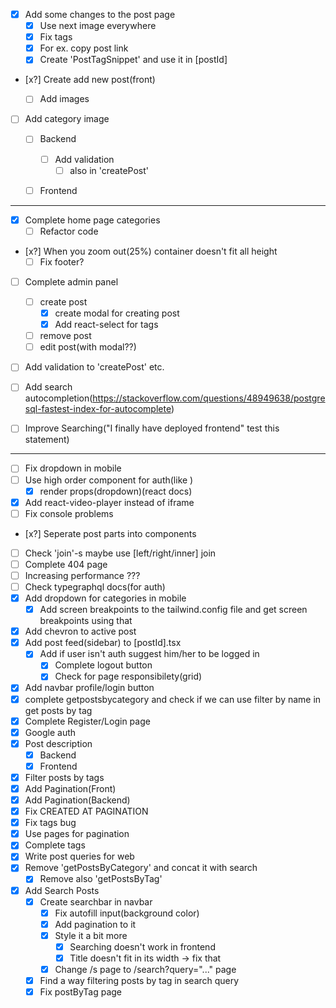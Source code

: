 

- [x] Add some changes to the post page
    - [x] Use next image everywhere
    - [x] Fix tags
    - [x] For ex. copy post link
    - [x] Create 'PostTagSnippet' and use it in [postId]
- [x?] Create add new post(front)

    - [ ] Add images
- [ ] Add category image 
    - [ ] Backend
        - [ ] Add validation
            - [ ] also in 'createPost'
    - [ ] Frontend




-----------------
- [x] Complete home page categories
   - [ ] Refactor code 

- [x?] When you zoom out(25%) container doesn't fit all height 
    - [ ] Fix footer?
- [ ] Complete admin panel
    - [ ] create post 
        - [x] create modal for creating post
        - [x] Add react-select for tags
    - [ ] remove post
    - [ ] edit post(with modal??)
- [ ] Add validation to 'createPost' etc. 
- [ ] Add search autocompletion(https://stackoverflow.com/questions/48949638/postgresql-fastest-index-for-autocomplete)

- [ ] Improve Searching("I finally have deployed frontend" test this statement) 


------------------


- [ ] Fix dropdown in mobile
- [ ] Use high order component for auth(like <Protected/>)
    - [x] render props(dropdown)(react docs)
- [x] Add react-video-player instead of iframe
- [ ] Fix console problems
- [x?] Seperate post parts into components
- [ ] Check 'join'-s maybe use [left/right/inner] join
- [ ] Complete 404 page
- [ ] Increasing performance ???
- [ ] Check typegraphql docs(for auth)
- [x] Add dropdown for categories in mobile
    - [x] Add screen breakpoints to the tailwind.config file and get screen breakpoints using that
- [x] Add chevron to active post
- [x] Add post feed(sidebar) to [postId].tsx
    - [x] Add if user isn't auth suggest him/her to be logged in
        - [x] Complete logout button 
        - [x] Check for page responsibilety(grid)    
- [x] Add navbar profile/login button
- [x] complete getpostsbycategory and check if we can use filter by name in get posts by tag
- [x] Complete Register/Login page
- [x] Google auth
- [x] Post description
    - [x] Backend
    - [x] Frontend
- [x] Filter posts by tags
- [x] Add Pagination(Front)
- [x] Add Pagination(Backend)
- [x] Fix CREATED AT PAGINATION
- [x] Fix tags bug
- [x] Use pages for pagination
- [x] Complete tags
- [x] Write post queries for web
- [x] Remove 'getPostsByCategory' and concat it with search
    - [x] Remove also 'getPostsByTag'
- [x] Add Search Posts
    - [x] Create searchbar in navbar
        - [x] Fix autofill input(background color)
        - [x] Add pagination to it
        - [x] Style it a bit more
            - [x] Searching doesn't work in frontend
            - [x] Title doesn't fit in its width -> fix that
        - [x] Change /s page to /search?query="..." page 
    - [x] Find a way filtering posts by tag in search query 
    - [x] Fix postByTag page

